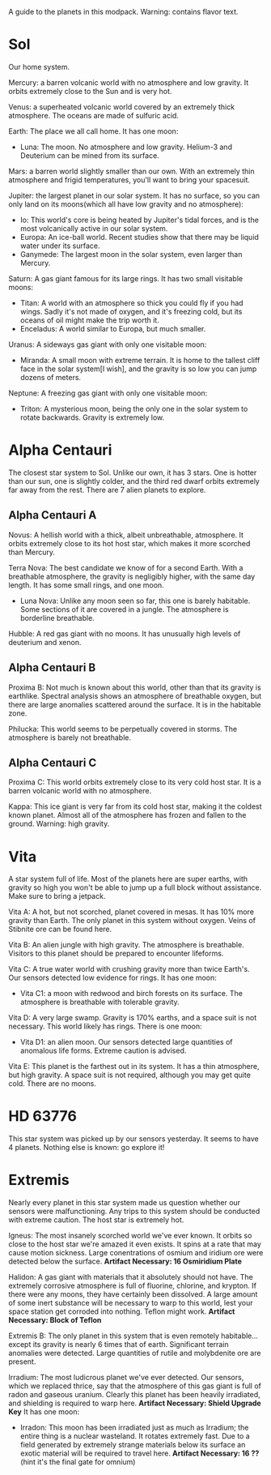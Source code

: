 A guide to the planets in this modpack.
Warning: contains flavor text.

# Sol
Our home system.

Mercury: a barren volcanic world with no atmosphere and low gravity. It orbits extremely close to the Sun and is very hot.

Venus: a superheated volcanic world covered by an extremely thick atmosphere. The oceans are made of sulfuric acid.

Earth: The place we all call home. It has one moon:
- Luna: The moon. No atmosphere and low gravity. Helium-3 and Deuterium can be mined from its surface.

Mars: a barren world slightly smaller than our own. With an extremely thin atmosphere and frigid temperatures, you'll want to bring your spacesuit.

Jupiter: the largest planet in our solar system. It has no surface, so you can only land on its moons(which all have low gravity and no atmosphere):
- Io: This world's core is being heated by Jupiter's tidal forces, and is the most volcanically active in our solar system.
- Europa: An ice-ball world. Recent studies show that there may be liquid water under its surface.
- Ganymede: The largest moon in the solar system, even larger than Mercury.

Saturn: A gas giant famous for its large rings. It has two small visitable moons:
- Titan: A world with an atmosphere so thick you could fly if you had wings. Sadly it's not made of oxygen, and it's freezing cold, but its oceans of oil might make the trip worth it.
- Enceladus: A world similar to Europa, but much smaller.

Uranus: A sideways gas giant with only one visitable moon:
- Miranda: A small moon with extreme terrain. It is home to the tallest cliff face in the solar system[I wish], and the gravity is so low you can jump dozens of meters.

Neptune: A freezing gas giant with only one visitable moon:
- Triton: A mysterious moon, being the only one in the solar system to rotate backwards. Gravity is extremely low.

# Alpha Centauri
The closest star system to Sol. Unlike our own, it has 3 stars. One is hotter than our sun, one is slightly colder, and the third red dwarf orbits extremely far away from the rest. There are 7 alien planets to explore.

## Alpha Centauri A
Novus: A hellish world with a thick, albeit unbreathable, atmosphere. It orbits extremely close to its hot host star, which makes it more scorched than Mercury.

Terra Nova: The best candidate we know of for a second Earth. With a breathable atmosphere, the gravity is negligibly higher, with the same day length. It has some small rings, and one moon.
- Luna Nova: Unlike any moon seen so far, this one is barely habitable. Some sections of it are covered in a jungle. The atmosphere is borderline breathable.

Hubble: A red gas giant with no moons. It has unusually high levels of deuterium and xenon.

## Alpha Centauri B
Proxima B: Not much is known about this world, other than that its gravity is earthlike. Spectral analysis shows an atmosphere of breathable oxygen, but there are large anomalies scattered around the surface. It is in the habitable zone.

Philucka: This world seems to be perpetually covered in storms. The atmosphere is barely not breathable.

## Alpha Centauri C
Proxima C: This world orbits extremely close to its very cold host star. It is a barren volcanic world with no atmosphere.

Kappa: This ice giant is very far from its cold host star, making it the coldest known planet. Almost all of the atmosphere has frozen and fallen to the ground. Warning: high gravity.

# Vita
A star system full of life. Most of the planets here are super earths, with gravity so high you won't be able to jump up a full block without assistance. Make sure to bring a jetpack.

Vita A: A hot, but not scorched, planet covered in mesas. It has 10% more gravity than Earth. The only planet in this system without oxygen. Veins of Stibnite ore can be found here.

Vita B: An alien jungle with high gravity. The atmosphere is breathable. Visitors to this planet should be prepared to encounter lifeforms.

Vita C: A true water world with crushing gravity more than twice Earth's. Our sensors detected low evidence for rings. It has one moon:
- Vita C1: a moon with redwood and birch forests on its surface. The atmosphere is breathable with tolerable gravity.

Vita D: A very large swamp. Gravity is 170% earths, and a space suit is not necessary. This world likely has rings. There is one moon:
- Vita D1: an alien moon. Our sensors detected large quantities of anomalous life forms. Extreme caution is advised.

Vita E: This planet is the farthest out in its system. It has a thin atmosphere, but high gravity. A space suit is not required, although you may get quite cold. There are no moons.

# HD 63776
This star system was picked up by our sensors yesterday. It seems to have 4 planets.
Nothing else is known: go explore it!

# Extremis
Nearly every planet in this star system made us question whether our sensors were malfunctioning. Any trips to this system should be conducted with extreme caution.
The host star is extremely hot.

Igneus: The most insanely scorched world we've ever known. It orbits so close to the host star we're amazed it even exists. It spins at a rate that may cause motion sickness. Large conentrations of osmium and iridium ore were detected below the surface. **Artifact Necessary: 16 Osmiridium Plate**

Halidon: A gas giant with materials that it absolutely should not have. The extremely corrosive atmosphere is full of fluorine, chlorine, and krypton. If there were any moons, they have certainly been dissolved. A large amount of some inert substance will be necessary to warp to this world, lest your space station get corroded into nothing. Teflon might work. **Artifact Necessary: Block of Teflon**

Extremis B: The only planet in this system that is even remotely habitable... except its gravity is nearly 6 times that of earth. Significant terrain anomalies were detected. Large quantities of rutile and molybdenite ore are present.

Irradium: The most ludicrous planet we've ever detected. Our sensors, which we replaced thrice, say that the atmosphere of this gas giant is full of radon and gaseous uranium. Clearly this planet has been heavily irradiated, and shielding is required to warp here. **Artifact Necessary: Shield Upgrade Key** It has one moon:
- Irradon: This moon has been irradiated just as much as Irradium; the entire thing is a nuclear wasteland. It rotates extremely fast. Due to a field generated by extremely strange materials below its surface an exotic material will be required to travel here. **Artifact Necessary: 16 ??**
(hint it's the final gate for omnium)